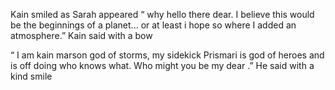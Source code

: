 Kain smiled as Sarah appeared “ why hello there dear. I believe this would be the beginnings of a planet... or at least i hope so where I added an atmosphere.” Kain said with a bow 

“ I am kain marson god of storms, my sidekick Prismari is god of heroes and is off doing who knows what. Who might you be my dear .” He said with a kind smile